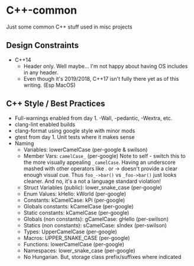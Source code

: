 # C++-common
Just some common C++ stuff used in misc projects

## Design Constraints 
* C++14
  - Header only. Well maybe... I'm not happy about having OS includes in any header.
  - Even though it's 2019/2018, C++17 isn't fully there yet as of this writing. (Esp MacOS)
  
## C++ Style / Best Practices
* Full-warnings enabled from day 1. -Wall, -pedantic, -Wextra, etc. 
* clang-lint enabled builds
* clang-format using google style with minor mods 
* gtest from day 1. Unit tests where it makes sense
* Naming
  - Variables: lowerCamelCase (per-google & swilson)
  - Member Vars: `camelCase_` (per-google)  Note to self - switch this to the more 
    visually appealing `_camelCase`. Having an underscore mashed with other operators 
    like . or -> doesn't provide a clear enough visual cue. 
    Thus `foo_->bar()` vs `_foo->bar()` just looks cleaner.
    And no, it's a not a language standard violation!
  - Struct Variables (public): lower_snake_case (per-google)
  - Enum Values: kHello: kWorld (per-google)
  - Constants: kCamelCase: kPi (per-google)
  - Globals constants: kCamelCase (per-google)
  - Static constants: kCamelCase (per-google)
  - Globals (non constants): gCamelCase: gHello (per-swilson)
  - Statics (non constants): sCamelCase: sIndex (per-swilson)
  - Types: UpperCamelCase (per-google)
  - Macros: UPPER_SNAKE_CASE (per-google)
  - Functions: lowerCamelCase (per-google)
  - Namespaces: lower_snake_case (per-google)
  - No Hungarian. But, storage class prefix/suffixes where indicated 

